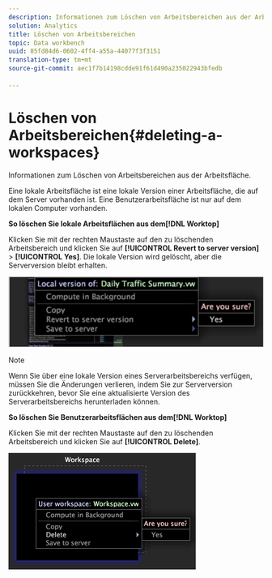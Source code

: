 ```yaml
---
description: Informationen zum Löschen von Arbeitsbereichen aus der Arbeitsfläche.
solution: Analytics
title: Löschen von Arbeitsbereichen
topic: Data workbench
uuid: 85fd84d6-0602-4ff4-a55a-44077f3f3151
translation-type: tm+mt
source-git-commit: aec1f7b14198cdde91f61d490a235022943bfedb

---
```



# Löschen von Arbeitsbereichen{#deleting-a-workspaces}

Informationen zum Löschen von Arbeitsbereichen aus der Arbeitsfläche.

Eine lokale Arbeitsfläche ist eine lokale Version einer Arbeitsfläche, die auf dem Server vorhanden ist. Eine Benutzerarbeitsfläche ist nur auf dem lokalen Computer vorhanden.

**So löschen Sie lokale Arbeitsflächen aus dem[!DNL Worktop]**

Klicken Sie mit der rechten Maustaste auf den zu löschenden Arbeitsbereich und klicken Sie auf **[!UICONTROL Revert to server version]** > **[!UICONTROL Yes]**. Die lokale Version wird gelöscht, aber die Serverversion bleibt erhalten.

![](assets/client-del.png)

>[!NOTE]
>
>Wenn Sie über eine lokale Version eines Serverarbeitsbereichs verfügen, müssen Sie die Änderungen verlieren, indem Sie zur Serverversion zurückkehren, bevor Sie eine aktualisierte Version des Serverarbeitsbereichs herunterladen können.

**So löschen Sie Benutzerarbeitsflächen aus dem[!DNL Worktop]**

Klicken Sie mit der rechten Maustaste auf den zu löschenden Arbeitsbereich und klicken Sie auf **[!UICONTROL Delete]**.

![](assets/mnu_workspaceManager_Deletewksp.png)


